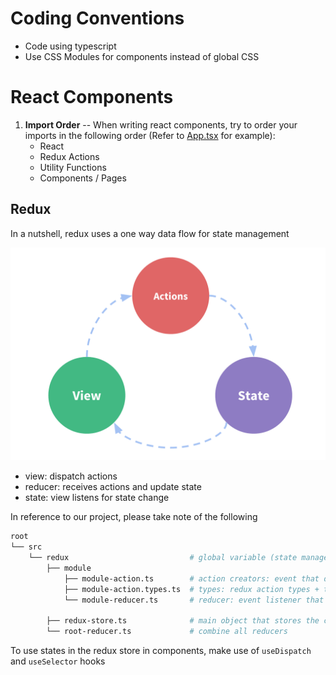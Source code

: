 # Coding Conventions

- Code using typescript
- Use CSS Modules for components instead of global CSS

# React Components

1. **Import Order** -- When writing react components, try to order your imports in the following order (Refer to [App.tsx](../src/pages/App.tsx) for example): 
    - React
    - Redux Actions
    - Utility Functions
    - Components / Pages

## Redux 

In a nutshell, redux uses a one way data flow for state management

![one-way-data-flow](images/redux-one-way-data-flow.png)

- view: dispatch actions
- reducer: receives actions and update state
- state: view listens for state change

In reference to our project, please take note of the following

```bash
root
└── src
    └── redux                           # global variable (state management)
        ├── module              
            ├── module-action.ts        # action creators: event that describe something happened in the application
            ├── module-action.types.ts  # types: redux action types + typescript type definitions
            └── module-reducer.ts       # reducer: event listener that updates states based on event (action) received
    
        ├── redux-store.ts              # main object that stores the current Redux Application State
        └── root-reducer.ts             # combine all reducers
```

To use states in the redux store in components, make use of `useDispatch` and `useSelector` hooks
